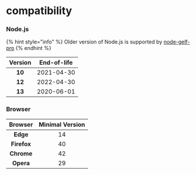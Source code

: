 # compatibility

### Node.js

{% hint style="info" %}
Older version of Node.js is supported by [node-gelf-pro](https://github.com/kkamkou/node-gelf-pro)
{% endhint %}

| Version | End-of-life |
| :---: | :---: |
| **10** | 2021-04-30 |
| **12** | 2022-04-30 |
| **13** | 2020-06-01 |

### Browser

| Browser | Minimal Version |
| :---: | :---: |
| **Edge** | 14 |
| **Firefox** | 40 |
| **Chrome** | 42 |
| **Opera** | 29 |



